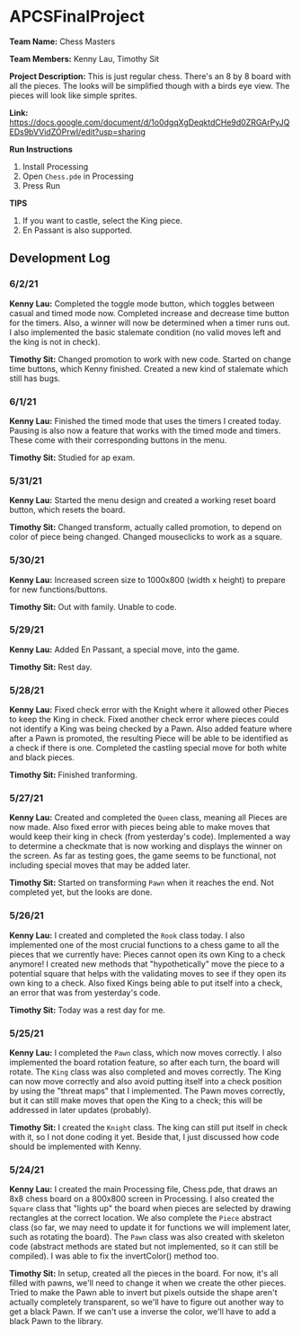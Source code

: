 # APCSFinalProject

**Team Name:** Chess Masters

**Team Members:** Kenny Lau, Timothy Sit

**Project Description:** This is just regular chess. There's an 8 by 8 board with all the pieces. The looks will be simplified though with a birds eye view. The pieces will look like simple sprites.

**Link:** https://docs.google.com/document/d/1o0dgqXgDeqktdCHe9d0ZRGArPyJQEDs9bVVidZOPrwI/edit?usp=sharing

**Run Instructions**
1. Install Processing
2. Open ```Chess.pde``` in Processing
3. Press Run

**TIPS**
1. If you want to castle, select the King piece.
2. En Passant is also supported.

## Development Log
### 6/2/21
**Kenny Lau:** Completed the toggle mode button, which toggles between casual and timed mode now. Completed increase and decrease time button for the timers. Also, a winner will now be determined when a timer runs out. I also implemented the basic stalemate condition (no valid moves left and the king is not in check).

**Timothy Sit:** Changed promotion to work with new code. Started on change time buttons, which Kenny finished. Created a new kind of stalemate which still has bugs.

### 6/1/21
**Kenny Lau:** Finished the timed mode that uses the timers I created today. Pausing is also now a feature that works with the timed mode and timers. These come with their corresponding buttons in the menu.

**Timothy Sit:** Studied for ap exam.

### 5/31/21
**Kenny Lau:** Started the menu design and created a working reset board button, which resets the board.

**Timothy Sit:** Changed transform, actually called promotion, to depend on color of piece being changed. Changed mouseclicks to work as a square.

### 5/30/21
**Kenny Lau:** Increased screen size to 1000x800 (width x height) to prepare for new functions/buttons.

**Timothy Sit:** Out with family. Unable to code.

### 5/29/21
**Kenny Lau:** Added En Passant, a special move, into the game.

**Timothy Sit:** Rest day.

### 5/28/21
**Kenny Lau:** Fixed check error with the Knight where it allowed other Pieces to keep the King in check. Fixed another check error where pieces could not identify a King was being checked by a Pawn. Also added feature where after a Pawn is promoted, the resulting Piece will be able to be identified as a check if there is one. Completed the castling special move for both white and black pieces.

**Timothy Sit:** Finished tranforming.

### 5/27/21
**Kenny Lau:** Created and completed the ```Queen``` class, meaning all Pieces are now made. Also fixed error with pieces being able to make moves that would keep their king in check (from yesterday's code). Implemented a way to determine a checkmate that is now working and displays the winner on the screen. As far as testing goes, the game seems to be functional, not including special moves that may be added later.

**Timothy Sit:** Started on transforming ```Pawn``` when it reaches the end. Not completed yet, but the looks are done.


### 5/26/21
**Kenny Lau:** I created and completed the ``Rook`` class today. I also implemented one of the most crucial functions to a chess game to all the pieces that we currently have: Pieces cannot open its own King to a check anymore! I created new methods that "hypothetically" move the piece to a potential square that helps with the validating moves to see if they open its own king to a check. Also fixed Kings being able to put itself into a check, an error that was from yesterday's code.

**Timothy Sit:** Today was a rest day for me.

### 5/25/21
**Kenny Lau:** I completed the ```Pawn``` class, which now moves correctly. I also implemented the board rotation feature, so after each turn, the board will rotate. The ```King``` class was also completed and moves correctly. The King can now move correctly and also avoid putting itself into a check position by using the "threat maps" that I implemented. The Pawn moves correctly, but it can still make moves that open the King to a check; this will be addressed in later updates (probably).

**Timothy Sit:** I created the ```Knight``` class. The king can still put itself in check with it, so I not done coding it yet. Beside that, I just discussed how code should be implemented with Kenny.

### 5/24/21
**Kenny Lau:** I created the main Processing file, Chess.pde, that draws an 8x8 chess board on a 800x800 screen in Processing. I also created the ```Square``` class that "lights up" the board when pieces are selected by drawing rectangles at the correct location. We also complete the ```Piece``` abstract class (so far, we may need to update it for functions we will implement later, such as rotating the board). The ```Pawn``` class was also created with skeleton code (abstract methods are stated but not implemented, so it can still be compiled). I was able to fix the invertColor() method too.

**Timothy Sit:** In setup, created all the pieces in the board. For now, it's all filled with pawns, we'll need to change it when we create the other pieces. Tried to make the Pawn able to invert but pixels outside the shape aren't actually completely transparent, so we'll have to figure out another way to get a black Pawn. If we can't use a inverse the color, we'll have to add a black Pawn to the library.
